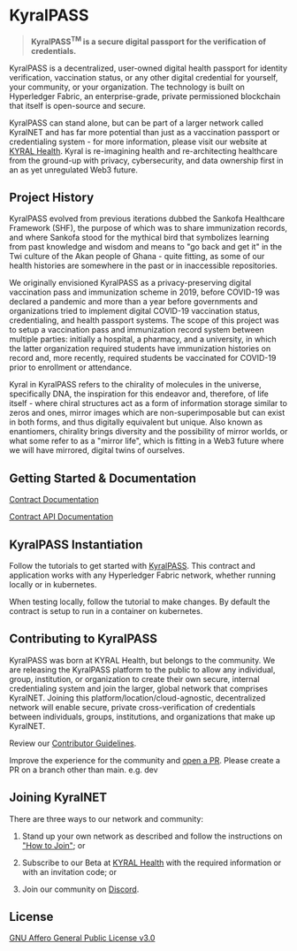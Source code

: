 # KyralPASS<sup>

> **KyralPASS<sup>TM</sup> is a secure digital passport for the verification of credentials.**

KyralPASS is a decentralized, user-owned digital health passport for identity verification, vaccination status, or any other digital credential for yourself, your community, or your organization. The technology is built on Hyperledger Fabric, an enterprise-grade, private permissioned blockchain that itself is open-source and secure.

KyralPASS can stand alone, but can be part of a larger network called KyralNET and has far more potential than just as a vaccination passport or credentialing system - for more information, please visit our website at [KYRAL Health](https://kyralhealth.com). Kyral is re-imagining health and re-architecting healthcare from the ground-up with privacy, cybersecurity, and data ownership first in an as yet unregulated Web3 future.
  
  
## Project History

KyralPASS evolved from previous iterations dubbed the Sankofa Healthcare Framework (SHF), the purpose of which was to share immunization records, and where Sankofa stood for the mythical bird that symbolizes learning from past knowledge and wisdom and means to "go back and get it" in the Twi culture of the Akan people of Ghana - quite fitting, as some of our health histories are somewhere in the past or in inaccessible repositories.
  
We originally envisioned KyralPASS as a privacy-preserving digital vaccination pass and immunization scheme in 2019, before COVID-19 was declared a pandemic and more than a year before governments and organizations tried to implement digital COVID-19 vaccination status, credentialing, and health passport systems. The scope of this project was to setup a vaccination pass and immunization record system between multiple parties: initially a hospital, a pharmacy, and a university, in which the latter organization required students have immunization histories on record and, more recently, required students be vaccinated for COVID-19 prior to enrollment or attendance.

Kyral in KyralPASS refers to the chirality of molecules in the universe, specifically DNA, the inspiration for this endeavor and, therefore, of life itself - where chiral structures act as a form of information storage similar to zeros and ones, mirror images which are non-superimposable but can exist in both forms, and thus digitally equivalent but unique. Also known as enantiomers, chirality brings diversity and the possibility of mirror worlds, or what some refer to as a "mirror life", which is fitting in a Web3 future where we will have mirrored, digital twins of ourselves.

  
## Getting Started & Documentation

[Contract Documentation](https://github.com/KYRAL-Health/KyralPASS/tree/main/contract)

[Contract API Documentation](https://github.com/KYRAL-Health/KyralPASS/tree/main/contract-app)


## KyralPASS Instantiation

Follow the tutorials to get started with [KyralPASS](https://github.com/KYRAL-Health/KyralPASS/tree/main/contract-app). This contract and application works with any Hyperledger Fabric network, whether running locally or in kubernetes.

When testing locally, follow the tutorial to make changes. By default the contract is setup to run in a container on kubernetes.


## Contributing to KyralPASS

KyralPASS was born at KYRAL Health, but belongs to the community. We are releasing the KyralPASS platform to the public to allow any individual, group, institution, or organization to create their own secure, internal credentialing system and join the larger, global network that comprises KyralNET. Joining this platform/location/cloud-agnostic, decentralized network will enable secure, private cross-verification of credentials between individuals, groups, institutions, and organizations that make up KyralNET.

Review our [Contributor Guidelines](./CONTRIBUTING.md).

Improve the experience for the community and [open a PR](https://github.com/KYRAL-Health/KyralPASS/pulls). Please create a PR on a branch other than main. e.g. dev


## Joining KyralNET

There are three ways to our network and community:

1) Stand up your own network as described and follow the instructions on ["How to Join"](https://github.com/KYRAL-Health/KyralPASS/blob/main/how-to-connect.md); or

2) Subscribe to our Beta at [KYRAL Health](https://kyralhealth.com/#form) with the required information or with an invitation code; or

3) Join our community on [Discord](https://discord.gg/RHSSuraTVP).


## License

[GNU Affero General Public License v3.0](./LICENSE)

